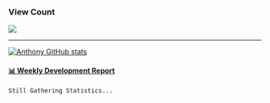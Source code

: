 ### View Count
<p>
  <a href="https://count.getloli.com/"><img src="https://count.getloli.com/get/@asmedeus998?theme=rule34"></a>
</p>

---
[![Anthony GitHub stats](https://github-readme-stats.vercel.app/api?username=asmedeus998&count_private=true&hide=prs,issues&show_icons=true&theme=cobalt)](https://github.com/Asmedeus998/github-readme-stats)




 <!-- waka-box start -->
#### <a href="https://gist.github.com/a5bdb8de47f72cbc13283af0f95ad2f2" target="_blank">📊 Weekly Development Report</a>
```text
Still Gathering Statistics...
```
<!-- Powered by https://github.com/journey-ad/waka-box-go . -->
<!-- waka-box end -->



<!--
**Asmedeus998/Asmedeus998** is a ✨ _special_ ✨ repository because its `README.md` (this file) appears on your GitHub profile.

Here are some ideas to get you started:

- 🔭 I’m currently working on ...
- 🌱 I’m currently learning ...
- 👯 I’m looking to collaborate on ...
- 🤔 I’m looking for help with ...
- 💬 Ask me about ...
- 📫 How to reach me: ...
- 😄 Pronouns: ...
- ⚡ Fun fact: ...
-->

